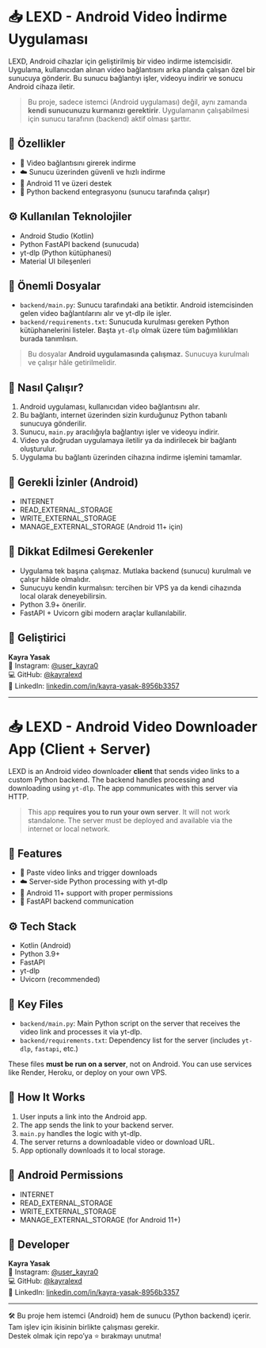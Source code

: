 # 📥 LEXD - Android Video İndirme Uygulaması

LEXD, Android cihazlar için geliştirilmiş bir video indirme istemcisidir. Uygulama, kullanıcıdan alınan video bağlantısını arka planda çalışan özel bir sunucuya gönderir. Bu sunucu bağlantıyı işler, videoyu indirir ve sonucu Android cihaza iletir.

> Bu proje, sadece istemci (Android uygulaması) değil, aynı zamanda **kendi sunucunuzu kurmanızı gerektirir**. Uygulamanın çalışabilmesi için sunucu tarafının (backend) aktif olması şarttır.

## 🚀 Özellikler

- 🔗 Video bağlantısını girerek indirme
- ☁️ Sunucu üzerinden güvenli ve hızlı indirme
- 📱 Android 11 ve üzeri destek
- 🧠 Python backend entegrasyonu (sunucu tarafında çalışır)

## ⚙️ Kullanılan Teknolojiler

- Android Studio (Kotlin)
- Python FastAPI backend (sunucuda)
- yt-dlp (Python kütüphanesi)
- Material UI bileşenleri

## 📂 Önemli Dosyalar

- `backend/main.py`: Sunucu tarafındaki ana betiktir. Android istemcisinden gelen video bağlantılarını alır ve yt-dlp ile işler.
- `backend/requirements.txt`: Sunucuda kurulması gereken Python kütüphanelerini listeler. Başta `yt-dlp` olmak üzere tüm bağımlılıkları burada tanımlısın.
  
> Bu dosyalar **Android uygulamasında çalışmaz.** Sunucuya kurulmalı ve çalışır hâle getirilmelidir.

## 🧠 Nasıl Çalışır?

1. Android uygulaması, kullanıcıdan video bağlantısını alır.
2. Bu bağlantı, internet üzerinden sizin kurduğunuz Python tabanlı sunucuya gönderilir.
3. Sunucu, `main.py` aracılığıyla bağlantıyı işler ve videoyu indirir.
4. Video ya doğrudan uygulamaya iletilir ya da indirilecek bir bağlantı oluşturulur.
5. Uygulama bu bağlantı üzerinden cihazına indirme işlemini tamamlar.

## 🔐 Gerekli İzinler (Android)

- INTERNET
- READ_EXTERNAL_STORAGE
- WRITE_EXTERNAL_STORAGE
- MANAGE_EXTERNAL_STORAGE (Android 11+ için)

## 📌 Dikkat Edilmesi Gerekenler

- Uygulama tek başına çalışmaz. Mutlaka backend (sunucu) kurulmalı ve çalışır hâlde olmalıdır.
- Sunucuyu kendin kurmalısın: tercihen bir VPS ya da kendi cihazında local olarak deneyebilirsin.
- Python 3.9+ önerilir.
- FastAPI + Uvicorn gibi modern araçlar kullanılabilir.

## 💬 Geliştirici

**Kayra Yasak**  
📸 Instagram: [@user_kayra0](https://www.instagram.com/user_kayra0/)  
💻 GitHub: [@kayralexd](https://github.com/kayralexd)  
🔗 LinkedIn: [linkedin.com/in/kayra-yasak-8956b3357](https://www.linkedin.com/in/kayra-yasak-8956b3357/)

---

# 📥 LEXD - Android Video Downloader App (Client + Server)

LEXD is an Android video downloader **client** that sends video links to a custom Python backend. The backend handles processing and downloading using `yt-dlp`. The app communicates with this server via HTTP.

> This app **requires you to run your own server**. It will not work standalone. The server must be deployed and available via the internet or local network.

## 🚀 Features

- 🔗 Paste video links and trigger downloads
- ☁️ Server-side Python processing with yt-dlp
- 📱 Android 11+ support with proper permissions
- 🔧 FastAPI backend communication

## ⚙️ Tech Stack

- Kotlin (Android)
- Python 3.9+
- FastAPI
- yt-dlp
- Uvicorn (recommended)

## 📂 Key Files

- `backend/main.py`: Main Python script on the server that receives the video link and processes it via yt-dlp.
- `backend/requirements.txt`: Dependency list for the server (includes `yt-dlp`, `fastapi`, etc.)

These files **must be run on a server**, not on Android. You can use services like Render, Heroku, or deploy on your own VPS.

## 🧠 How It Works

1. User inputs a link into the Android app.
2. The app sends the link to your backend server.
3. `main.py` handles the logic with yt-dlp.
4. The server returns a downloadable video or download URL.
5. App optionally downloads it to local storage.

## 🔐 Android Permissions

- INTERNET
- READ_EXTERNAL_STORAGE
- WRITE_EXTERNAL_STORAGE
- MANAGE_EXTERNAL_STORAGE (for Android 11+)

## 💬 Developer

**Kayra Yasak**  
📸 Instagram: [@user_kayra0](https://www.instagram.com/user_kayra0/)  
💻 GitHub: [@kayralexd](https://github.com/kayralexd)  
🔗 LinkedIn: [linkedin.com/in/kayra-yasak-8956b3357](https://www.linkedin.com/in/kayra-yasak-8956b3357/)

---

🛠️ Bu proje hem istemci (Android) hem de sunucu (Python backend) içerir. Tam işlev için ikisinin birlikte çalışması gerekir.  
Destek olmak için repo’ya ⭐ bırakmayı unutma!
